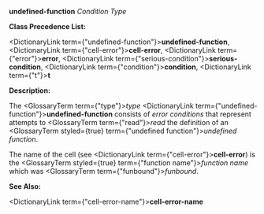**undefined-function** *Condition Type* 



**Class Precedence List:** 



<DictionaryLink  term={"undefined-function"}><b>undefined-function</b></DictionaryLink>, <DictionaryLink  term={"cell-error"}><b>cell-error</b></DictionaryLink>, <DictionaryLink  term={"error"}><b>error</b></DictionaryLink>, <DictionaryLink  term={"serious-condition"}><b>serious-condition</b></DictionaryLink>, <DictionaryLink  term={"condition"}><b>condition</b></DictionaryLink>, <DictionaryLink  term={"t"}><b>t</b></DictionaryLink> 



**Description:** 



The <GlossaryTerm  term={"type"}><i>type</i></GlossaryTerm> <DictionaryLink  term={"undefined-function"}><b>undefined-function</b></DictionaryLink> consists of *error conditions* that represent attempts to <GlossaryTerm  term={"read"}><i>read</i></GlossaryTerm> the definition of an <GlossaryTerm styled={true} term={"undefined function"}><i>undefined function</i></GlossaryTerm>. 



The name of the cell (see <DictionaryLink  term={"cell-error"}><b>cell-error</b></DictionaryLink>) is the <GlossaryTerm styled={true} term={"function name"}><i>function name</i></GlossaryTerm> which was <GlossaryTerm  term={"funbound"}><i>funbound</i></GlossaryTerm>. 



**See Also:** 



<DictionaryLink  term={"cell-error-name"}><b>cell-error-name</b></DictionaryLink> 






